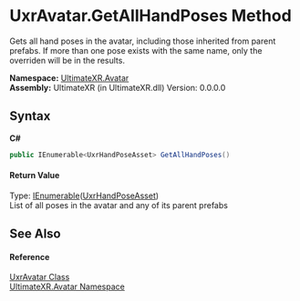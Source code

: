 # UxrAvatar.GetAllHandPoses Method 
 

Gets all hand poses in the avatar, including those inherited from parent prefabs. If more than one pose exists with the same name, only the overriden will be in the results.

**Namespace:**&nbsp;<a href="N_UltimateXR_Avatar">UltimateXR.Avatar</a><br />**Assembly:**&nbsp;UltimateXR (in UltimateXR.dll) Version: 0.0.0.0

## Syntax

**C#**<br />
``` C#
public IEnumerable<UxrHandPoseAsset> GetAllHandPoses()
```


#### Return Value
Type: <a href="https://docs.microsoft.com/dotnet/api/system.collections.generic.ienumerable-1" target="_blank" rel="noopener noreferrer">IEnumerable</a>(<a href="T_UltimateXR_Manipulation_HandPoses_UxrHandPoseAsset">UxrHandPoseAsset</a>)<br />List of all poses in the avatar and any of its parent prefabs

## See Also


#### Reference
<a href="T_UltimateXR_Avatar_UxrAvatar">UxrAvatar Class</a><br /><a href="N_UltimateXR_Avatar">UltimateXR.Avatar Namespace</a><br />
